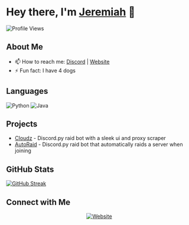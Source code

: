 # Hey there, I'm [Jeremiah](https://professedray4.github.io/) 👋

![Profile Views](https://komarev.com/ghpvc/?username=ProfessedRay4)

## About Me

- 📫 How to reach me: [Discord](https://discord.com/users/1091415878156943472) | [Website](https://professedray4.github.io/)
- ⚡ Fun fact: I have 4 dogs

## Languages

![Python](https://img.shields.io/badge/python-3670A0?style=for-the-badge&logo=python&logoColor=ffdd54)
![Java](https://img.shields.io/badge/java-%2300599C.svg?style=for-the-badge&logo=java&logoColor=white)

## Projects

- [Cloudz](https://github.com/ProfessedRay4/Cloudz) - Discord.py raid bot with a sleek ui and proxy scraper
- [AutoRaid](https://github.com/ProfessedRay4/Discord-AutoRaid) - Discord.py raid bot that automatically raids a server when joining

## GitHub Stats

[![GitHub Streak](https://github-readme-streak-stats.herokuapp.com?user=professedray4&theme=dark&hide_current_streak=true&hide_longest_streak=true)](https://git.io/streak-stats)

## Connect with Me

<p align="center">
  <a href="https://professedray4.github.io/" target="_blank"><img alt="Website" src="https://img.shields.io/badge/Website-%231E90FF.svg?&style=for-the-badge&logo=firefox-browser&logoColor=white"></a>
</p>
